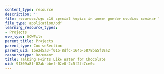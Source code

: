 ```yaml
---
content_type: resource
description: ''
file: /courses/wgs-s10-special-topics-in-women-gender-studies-seminar-latina-womens-voices-spring-2010/91309a8f02abbbef02e02c5f2fa7ce0c_MITWGS_S10S10_tp1_chcolte.pdf
file_type: application/pdf
learning_resource_types:
- Projects
ocw_type: OCWFile
parent_title: Projects
parent_type: CourseSection
parent_uid: 1be2d5a3-f015-8dfc-1645-5878ba5f19a2
resourcetype: Document
title: Talking Points Like Water for Chocolate
uid: 91309a8f-02ab-bbef-02e0-2c5f2fa7ce0c
---
```


